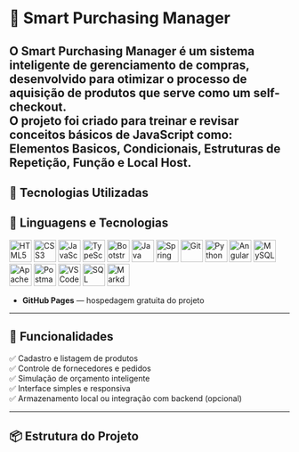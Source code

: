 # 💼 Smart Purchasing Manager

O Smart Purchasing Manager é um sistema inteligente de gerenciamento de compras, desenvolvido para otimizar o processo de aquisição de produtos que serve como um self-checkout.  
O projeto foi criado para treinar e revisar conceitos básicos de JavaScript como: Elementos Basicos, Condicionais, Estruturas de Repetição, Função e Local Host.
---

## 🚀 Tecnologias Utilizadas

## 🧠 Linguagens e Tecnologias  

<p align="left">
  <img src="https://cdn.jsdelivr.net/gh/devicons/devicon@latest/icons/html5/html5-original.svg" height="40" alt="HTML5" />
  <img src="https://cdn.jsdelivr.net/gh/devicons/devicon@latest/icons/css3/css3-original.svg" height="40" alt="CSS3" />
  <img src="https://cdn.jsdelivr.net/gh/devicons/devicon@latest/icons/javascript/javascript-original.svg" height="40" alt="JavaScript" />
  <img src="https://cdn.jsdelivr.net/gh/devicons/devicon@latest/icons/typescript/typescript-original.svg" height="40" alt="TypeScript" />
  <img src="https://cdn.jsdelivr.net/gh/devicons/devicon@latest/icons/bootstrap/bootstrap-original.svg" height="40" alt="Bootstrap" />
  <img src="https://cdn.jsdelivr.net/gh/devicons/devicon@latest/icons/java/java-original.svg" height="40" alt="Java" />
  <img src="https://cdn.jsdelivr.net/gh/devicons/devicon@latest/icons/spring/spring-original.svg" height="40" alt="Spring" />
  <img src="https://cdn.jsdelivr.net/gh/devicons/devicon@latest/icons/git/git-original.svg" height="40" alt="Git" />
  <img src="https://cdn.jsdelivr.net/gh/devicons/devicon@latest/icons/python/python-original.svg" height="40" alt="Python" />
  <img src="https://cdn.jsdelivr.net/gh/devicons/devicon@latest/icons/angular/angular-original.svg" height="40" alt="Angular" />
  <img src="https://cdn.jsdelivr.net/gh/devicons/devicon@latest/icons/mysql/mysql-original.svg" height="40" alt="MySQL" />
  <img src="https://cdn.jsdelivr.net/gh/devicons/devicon@latest/icons/apache/apache-original.svg" height="40" alt="Apache" />
  <img src="https://cdn.jsdelivr.net/gh/devicons/devicon@latest/icons/postman/postman-original.svg" height="40" alt="Postman" />
  <img src="https://cdn.jsdelivr.net/gh/devicons/devicon@latest/icons/vscode/vscode-original.svg" height="40" alt="VS Code" />
  <img src="https://cdn.jsdelivr.net/gh/devicons/devicon@latest/icons/microsoftsqlserver/microsoftsqlserver-plain.svg" height="40" alt="SQL Server" />
  <img src="https://cdn.jsdelivr.net/gh/devicons/devicon@latest/icons/markdown/markdown-original.svg" height="40" alt="Markdown" />
</p>

- **GitHub Pages** — hospedagem gratuita do projeto

---

## 🧠 Funcionalidades

✅ Cadastro e listagem de produtos  
✅ Controle de fornecedores e pedidos  
✅ Simulação de orçamento inteligente  
✅ Interface simples e responsiva  
✅ Armazenamento local ou integração com backend (opcional)  

---

## 📦 Estrutura do Projeto
